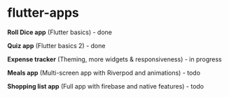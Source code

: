 # flutter-apps

**Roll Dice app** (Flutter basics) - done

**Quiz app** (Flutter basics 2) - done

**Expense tracker** (Theming, more widgets & responsiveness) - in progress

**Meals app** (Multi-screen app with Riverpod and animations) - todo

**Shopping list app** (Full app with firebase and native features) - todo
